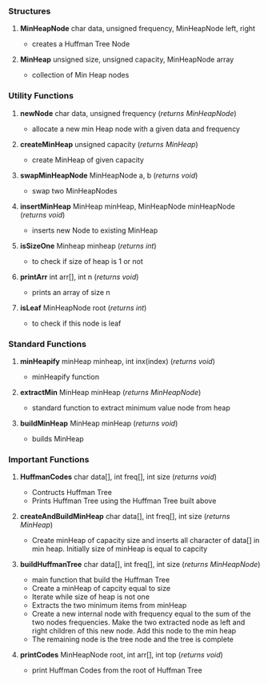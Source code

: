 
### Structures
1. **MinHeapNode**
    char data, unsigned frequency, MinHeapNode left, right
    * creates a Huffman Tree Node

2. **MinHeap**
    unsigned size, unsigned capacity, MinHeapNode array
    * collection of Min Heap nodes
    
    
### Utility Functions
1. **newNode**
    char data, unsigned frequency
    (_returns MinHeapNode_)
    
    * allocate a new min Heap node with a given data and frequency
    
2. **createMinHeap**
    unsigned capacity
    (_returns MinHeap_)
    
    * create MinHeap of given capacity
    
3. **swapMinHeapNode**
    MinHeapNode a, b
    (_returns void_)
    
    * swap two MinHeapNodes
    
4. **insertMinHeap**
    MinHeap minHeap, MinHeapNode minHeapNode
    (_returns void_)
    
    * inserts new Node to existing MinHeap
5. **isSizeOne**
    Minheap minheap
    (_returns int_)
    
    * to check if size of heap is 1 or not
    
6. **printArr**
    int arr[], int n
    (_returns void_)
    
    * prints an array of size n
    
7. **isLeaf**
    MinHeapNode root
    (_returns int_)
    
    * to check if this node is leaf
    

### Standard Functions
1. **minHeapify**
    minHeap minheap, int inx(index)
    (_returns void_)
    
    * minHeapify function
    
2. **extractMin**
    MinHeap minHeap
    (_returns MinHeapNode_)
    
    * standard function to extract minimum value node from heap
    
3. **buildMinHeap**
    MinHeap minHeap
    (_returns void_)
    
    * builds MinHeap
### Important Functions

1. **HuffmanCodes**
    char data[], int freq[], int size
   (_returns void_)
   
   * Contructs Huffman Tree
   * Prints Huffman Tree using the Huffman Tree built above
   
2. **createAndBuildMinHeap**
    char data[], int freq[], int size
    (_returns MinHeap_)
    
    * Create minHeap of capacity size and inserts all character of data[] in min heap. Initially size of minHeap is equal to capcity
    
3. **buildHuffmanTree**
    char data[], int freq[], int size
    (_returns MinHeapNode_)
    
    * main function that build the Huffman Tree
    * Create a minHeap of capcity equal to size
    * Iterate while size of heap is not one
    * Extracts the two minimum items from minHeap
    * Create a new internal node with frequency equal to the sum of the two nodes frequencies. Make the two extracted node as left and right children of this new node. Add this node to the min heap
    * The remaining node is the tree node and the tree is complete
    
4. **printCodes**
    MinHeapNode root, int arr[], int top
    (_returns void_)
    
    * print Huffman Codes from the root of Huffman Tree


